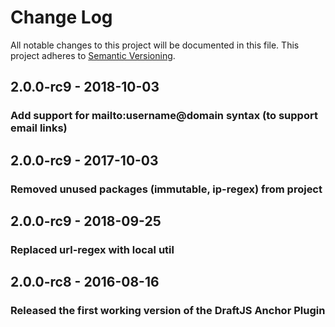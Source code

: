 # Change Log

All notable changes to this project will be documented in this file.
This project adheres to [Semantic Versioning](http://semver.org/).

## 2.0.0-rc9 - 2018-10-03
### Add support for mailto:username@domain syntax (to support email links)

## 2.0.0-rc9 - 2017-10-03
### Removed unused packages (immutable, ip-regex) from project

## 2.0.0-rc9 - 2018-09-25
### Replaced url-regex with local util

## 2.0.0-rc8 - 2016-08-16
### Released the first working version of the DraftJS Anchor Plugin

